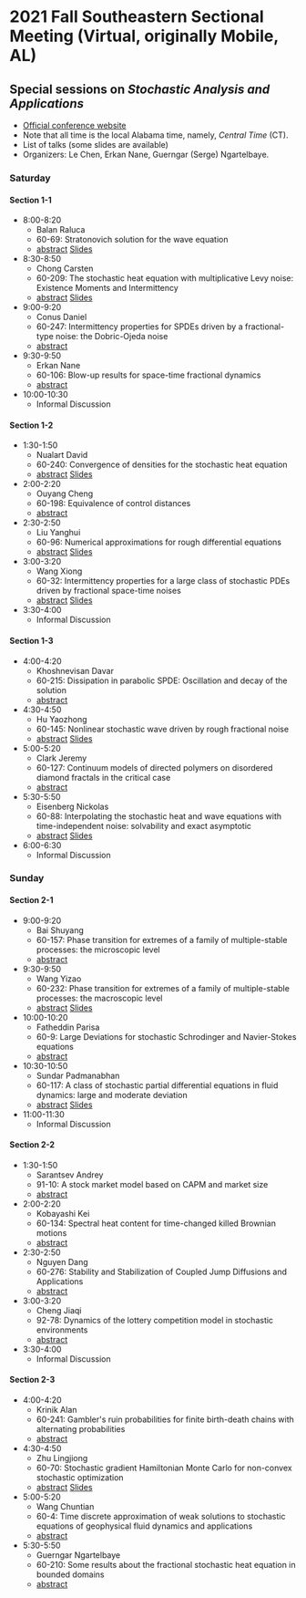 # 2021 Fall Southeastern Sectional Meeting (Virtual, originally Mobile, AL)
## Special sessions on _Stochastic Analysis and Applications_

* [Official conference website](https://www.ams.org/meetings/sectional/2283_program.html)
* Note that all time is the local Alabama time, namely, *Central Time* (CT).
* List of talks (some slides are available)
* Organizers: Le Chen, Erkan Nane, Guerngar (Serge) Ngartelbaye.

### Saturday
#### Section 1-1
* 8:00-8:20
  *  Balan  Raluca
  *  60-69:  Stratonovich solution for the wave equation
  * [abstract](http://www.ams.org/amsmtgs/2289_abstracts/1173-60-69.pdf) [Slides](Slides/Balan_Raluca.pdf)
* 8:30-8:50
  *  Chong  Carsten
  *  60-209:  The stochastic heat equation with multiplicative Levy noise: Existence Moments and Intermittency
  * [abstract](http://www.ams.org/amsmtgs/2289_abstracts/1173-60-209.pdf) [Slides](Slides/Chong_Carsten.pdf)
* 9:00-9:20
  *  Conus  Daniel
  *  60-247:  Intermittency properties for SPDEs driven by a fractional-type noise: the Dobric-Ojeda noise
  * [abstract](http://www.ams.org/amsmtgs/2289_abstracts/1173-60-247.pdf)
* 9:30-9:50
  *  Erkan  Nane
  *  60-106:  Blow-up results for space-time fractional dynamics
  * [abstract](http://www.ams.org/amsmtgs/2289_abstracts/1173-60-106.pdf)
* 10:00-10:30
  *  Informal Discussion
#### Section 1-2
* 1:30-1:50
  *  Nualart  David
  *  60-240:  Convergence of densities for the stochastic heat equation
  * [abstract](http://www.ams.org/amsmtgs/2289_abstracts/1173-60-240.pdf) [Slides](Slides/Nualart_David.pdf)
* 2:00-2:20
  *  Ouyang  Cheng
  *  60-198:  Equivalence of control distances
  * [abstract](http://www.ams.org/amsmtgs/2289_abstracts/1173-60-198.pdf)
* 2:30-2:50
  *  Liu  Yanghui
  *  60-96:  Numerical approximations for rough differential equations
  * [abstract](http://www.ams.org/amsmtgs/2289_abstracts/1173-60-96.pdf) [Slides](Slides/Liu_Yanghui.pdf)
* 3:00-3:20
  *  Wang  Xiong
  *  60-32:  Intermittency properties for a large class of stochastic PDEs driven by fractional space-time noises
  * [abstract](http://www.ams.org/amsmtgs/2289_abstracts/1173-60-32.pdf) [Slides](Slides/Wang_Xiong.pdf)
* 3:30-4:00
  *  Informal Discussion
#### Section 1-3
* 4:00-4:20
  *  Khoshnevisan  Davar
  *  60-215:  Dissipation in parabolic SPDE: Oscillation and decay of the solution
  * [abstract](http://www.ams.org/amsmtgs/2289_abstracts/1173-60-215.pdf)
* 4:30-4:50
  *  Hu  Yaozhong
  *  60-145:  Nonlinear stochastic wave driven by rough fractional noise
  * [abstract](http://www.ams.org/amsmtgs/2289_abstracts/1173-60-145.pdf) [Slides](Slides/Hu_Yaozhong.pdf)
* 5:00-5:20
  *  Clark  Jeremy
  *  60-127:  Continuum models of directed polymers on disordered diamond fractals in the critical case
  * [abstract](http://www.ams.org/amsmtgs/2289_abstracts/1173-60-127.pdf)
* 5:30-5:50
  *  Eisenberg  Nickolas
  *  60-88:  Interpolating the stochastic heat and wave equations with time-independent noise: solvability and exact asymptotic
  * [abstract](http://www.ams.org/amsmtgs/2289_abstracts/1173-60-88.pdf) [Slides](Slides/Eisenberg_Nicholas.pdf)
* 6:00-6:30
  *  Informal Discussion


### Sunday
#### Section 2-1
* 9:00-9:20
  *  Bai  Shuyang
  *  60-157:  Phase transition for extremes of a family of multiple-stable processes: the microscopic level
  * [abstract](http://www.ams.org/amsmtgs/2289_abstracts/1173-60-157.pdf)
* 9:30-9:50
  *  Wang  Yizao
  *  60-232:  Phase transition for extremes of a family of multiple-stable processes: the macroscopic level
  * [abstract](http://www.ams.org/amsmtgs/2289_abstracts/1173-60-232.pdf) [Slides](Slides/Wang_Yizao.pdf)
* 10:00-10:20
  *  Fatheddin  Parisa
  *  60-9:  Large Deviations for stochastic Schrodinger and Navier-Stokes equations
  * [abstract](http://www.ams.org/amsmtgs/2289_abstracts/1173-60-9.pdf)
* 10:30-10:50
  *  Sundar  Padmanabhan
  *  60-117:  A class of stochastic partial differential equations in fluid dynamics: large and moderate deviation
  * [abstract](http://www.ams.org/amsmtgs/2289_abstracts/1173-60-117.pdf) [Slides](Slides/Sundar_Padmanabhan.pdf)
* 11:00-11:30
  *  Informal Discussion

#### Section 2-2
* 1:30-1:50
  *  Sarantsev  Andrey
  *  91-10:  A stock market model based on CAPM and market size
  * [abstract](http://www.ams.org/amsmtgs/2289_abstracts/1173-91-10.pdf)
* 2:00-2:20
  *  Kobayashi  Kei
  *  60-134:  Spectral heat content for time-changed killed Brownian motions
  * [abstract](http://www.ams.org/amsmtgs/2289_abstracts/1173-60-134.pdf)
* 2:30-2:50
  *  Nguyen  Dang
  *  60-276:  Stability and Stabilization of Coupled Jump Diffusions and Applications
  * [abstract](http://www.ams.org/amsmtgs/2289_abstracts/1173-60-276.pdf)
* 3:00-3:20
  *  Cheng  Jiaqi
  *  92-78:  Dynamics of the lottery competition model in stochastic environments
  * [abstract](http://www.ams.org/amsmtgs/2289_abstracts/1173-92-78.pdf)
* 3:30-4:00
  *  Informal Discussion
#### Section 2-3
* 4:00-4:20
  *  Krinik  Alan
  *  60-241:  Gambler's ruin probabilities for finite birth-death chains with alternating probabilities
  * [abstract](http://www.ams.org/amsmtgs/2289_abstracts/1173-60-241.pdf)
* 4:30-4:50
  *  Zhu  Lingjiong
  *  60-70:  Stochastic gradient Hamiltonian Monte Carlo for non-convex stochastic optimization
  * [abstract](http://www.ams.org/amsmtgs/2289_abstracts/1173-60-70.pdf) [Slides](Slides/Zhu_Lingjiong.pdf)
* 5:00-5:20
  *  Wang  Chuntian
  *  60-4:  Time discrete approximation of weak solutions to stochastic equations of geophysical fluid dynamics and applications
  * [abstract](http://www.ams.org/amsmtgs/2289_abstracts/1173-60-4.pdf)
* 5:30-5:50
  *  Guerngar  Ngartelbaye
  *  60-210:  Some results about the fractional stochastic heat equation in bounded domains
  * [abstract](http://www.ams.org/amsmtgs/2289_abstracts/1173-60-210.pdf)
